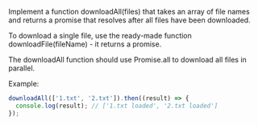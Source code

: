 Implement a function downloadAll(files) that takes an array of file names and returns a promise that resolves after all files have been downloaded.

To download a single file, use the ready-made function downloadFile(fileName) - it returns a promise.

The downloadAll function should use Promise.all to download all files in parallel.

Example:

```js
downloadAll(['1.txt', '2.txt']).then((result) => {
  console.log(result); // ['1.txt loaded', '2.txt loaded']
});
```